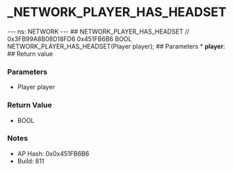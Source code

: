 # _NETWORK_PLAYER_HAS_HEADSET

--- ns: NETWORK --- ## NETWORK_PLAYER_HAS_HEADSET  // 0x3FB99A8B08D18FD6 0x451FB6B6 BOOL NETWORK_PLAYER_HAS_HEADSET(Player player);   ## Parameters * **player**:  ## Return value

### Parameters
* Player player

### Return Value
* BOOL

### Notes
* AP Hash: 0x0x451FB6B6
* Build: 811

